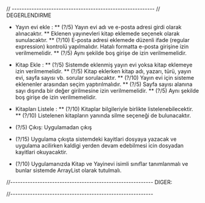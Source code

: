 // ----------------------------------------------------------
// DEGERLENDIRME

* Yayın evi ekle : 
** (?/5) Yayın evi adı ve e-posta adresi girdi olarak alınacaktır. 
** Eklenen yayınevleri kitap eklemede seçenek olarak sunulacaktır. 
** (?/10) E-posta adresi eklemede düzenli ifade (regular expression) kontrolü yapılmalıdır. Hatalı formatta e-posta girişine izin verilmemelidir. 
** (?/5) Aynı şekilde boş girişe de izin verilmemelidir.

* Kitap Ekle : 
** (?/5) Sistemde eklenmiş yayın evi yoksa kitap eklemeye izin verilmemelidir. 
** (?/5) Kitap eklerken kitap adı, yazarı, türü, yayın evi, sayfa sayısı vb. sorular sorulacaktır. 
** (?/10) Yayın evi için sisteme eklenenler arasından seçim yaptırılmalıdır. 
** (?/5) Sayfa sayısı alanına sayı dışında bir değer girilmesine izin verilmemelidir. 
** (?/5) Aynı şekilde boş girişe de izin verilmemelidir.

* Kitapları Listele : 
** (?/10) Kitaplar bilgileriyle birlikte listelenebilecektir. 
** (?/10) Listelenen kitapların yanında silme seçeneği de bulunacaktır.

* (?/5) Çıkış: Uygulamadan çıkış

* (?/15) Uygulama çıkışta sistemdeki kayitlari dosyaya yazacak ve uygulama acilirken kaldigi yerden devam edebilmesi icin dosyadan kayitlari okuyacaktir.

* (?/10) Uygulamanızda Kitap ve Yayinevi isimli sınıflar tanımlanmalı ve bunlar sistemde ArrayList olarak tutulmalı.

//----------------------------------------------------------
DIGER:

//----------------------------------------------------------